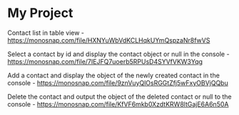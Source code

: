 # My Project

Contact list in table view - https://monosnap.com/file/HXNYuWbVdKCLHqkUYmQspzaNr8fwVS

Select a contact by id and display the contact object or null in the console - https://monosnap.com/file/7IEJFQ7uoerb5RPUsD4SYVfVKW3Yqg

Add a contact and display the object of the newly created contact in the console - https://monosnap.com/file/9znVuyQlOsRGGtZfj5wFxyOBVjQQbu

Delete the contact and output the object of the deleted contact or null to the console - https://monosnap.com/file/KfVF6mkb0XzdtKRW8ltGajE6A6n50A